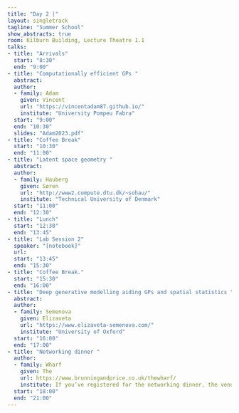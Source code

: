 ```yaml
---
title: "Day 2 |"
layout: singletrack
tagline: "Summer School"
show_abstracts: true
room: Kilburn Building, Lecture Theatre 1.1
talks:
- title: "Arrivals"
  start: "8:30"
  end: "9:00"
- title: "Computationally efficient GPs "
  abstract:
  author:
  - family: Adam
    given: Vincent 
    url: "https://vincentadam87.github.io/"
    institute: "University Pompeu Fabra"
  start: "9:00"
  end: "10:30"
  slides: "Adam2023.pdf"
- title: "Coffee Break"
  start: "10:30"
  end: "11:00"
- title: "Latent space geometry "
  abstract:
  author:
  - family: Hauberg
    given: Søren
    url: "http://www2.compute.dtu.dk/~sohau/"
    institute: "Technical University of Denmark"  
  start: "11:00"
  end: "12:30"
- title: "Lunch"
  start: "12:30"
  end: "13:45"
- title: "Lab Session 2"
  speaker: "[notebook]"
  url:
  start: "13:45"
  end: "15:30"
- title: "Coffee Break."
  start: "15:30"
  end: "16:00"
- title: "Deep generative modelling aiding GPs and spatial statistics "
  abstract:
  author:
  - family: Semenova
    given: Elizaveta
    url: "https://www.elizaveta-semenova.com/"
    institute: "University of Oxford"
  start: "16:00"
  end: "17:00"
- title: "Networking dinner "
  author:
  - family: Wharf
    given: The
    url: https://www.brunningandprice.co.uk/thewharf/
    institute: If you’ve registered for the networking dinner, the venue is The Wharf (6 Slate Wharf, Manchester M15 4ST). The assembly point is outside the  Kilburn building at 5 and 30 pm for the people who would like to walk together to the dinner venue.
  start: "18:00"
  end: "21:00"    
---
```

